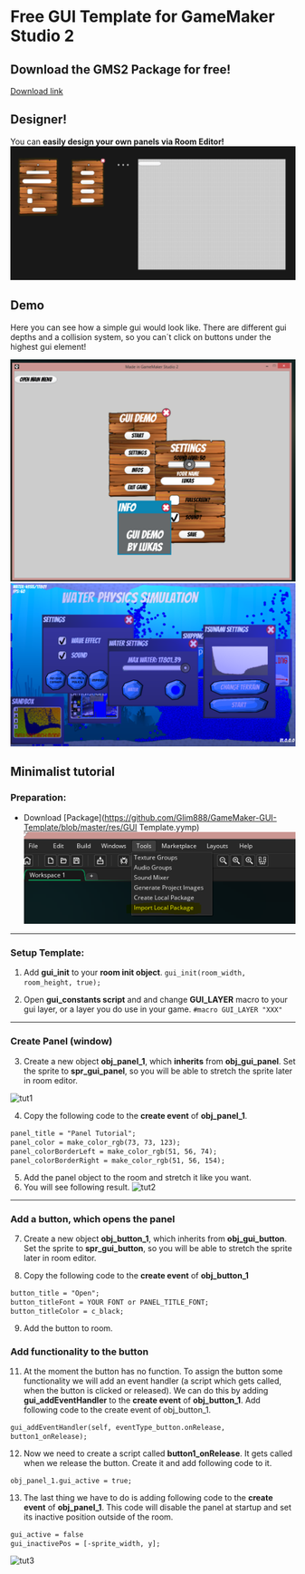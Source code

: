 # Free GUI Template for GameMaker Studio 2

## Download the GMS2 Package for free!

[Download link](https://github.com/Glim888/GameMaker-GUI-Template/blob/master/res/GUI_TEMPLATE.yymp)

## Designer!

You can **easily design your own panels via Room Editor!** 
![Designer](https://github.com/Glim888/GameMaker-GUI-Template/blob/master/res/Designer.PNG)

## Demo

Here you can see how a simple gui would look like. There are different gui depths and a collision system, so you can´t click on buttons under the highest gui element!

![Demo](https://github.com/Glim888/GameMaker-GUI-Template/blob/master/res/Demo1.PNG)
![Demo](https://github.com/Glim888/GameMaker-GUI-Template/blob/master/res/Demo2.PNG)
## Minimalist tutorial

### Preparation:
- Download [Package](https://github.com/Glim888/GameMaker-GUI-Template/blob/master/res/GUI Template.yymp)
![Import Package](https://github.com/Glim888/GameMaker-GUI-Template/blob/master/res/tut/tut1.png)
---
### Setup Template:

1. Add **gui_init** to your **room init object**.
```gui_init(room_width, room_height, true);```


2. Open **gui_constants script** and and change **GUI_LAYER** macro to your gui layer, or a layer you do use in your game.
```#macro GUI_LAYER "XXX"```
---
### Create Panel (window)

3. Create a new object **obj_panel_1**, which **inherits** from **obj_gui_panel**. Set the sprite to **spr_gui_panel**, so you will be able to stretch the sprite later in room editor.

![tut1](https://github.com/Glim888/GameMaker-GUI-Template/blob/master/res/tut/tut1.PNG)

4. Copy the following code to the **create event** of **obj_panel_1**.
```
panel_title = "Panel Tutorial";
panel_color = make_color_rgb(73, 73, 123);
panel_colorBorderLeft = make_color_rgb(51, 56, 74);
panel_colorBorderRight = make_color_rgb(51, 56, 154);
```
5. Add the panel object to the room and stretch it like you want.
6. You will see following result.
![tut2](https://github.com/Glim888/GameMaker-GUI-Template/blob/master/res/tut/tut2.PNG)
---
### Add a button, which opens the panel
7. Create a new object **obj_button_1**, which inherits from **obj_gui_button**. Set the sprite to **spr_gui_button**, so you will be able to stretch the sprite later in room editor.

8. Copy the following code to the **create event** of **obj_button_1**
```
button_title = "Open";
button_titleFont = YOUR FONT or PANEL_TITLE_FONT;
button_titleColor = c_black;
```

9. Add the button to room.

### Add functionality to the button
11. At the moment the button has no function. To assign the button some functionality we will add an event handler (a script which gets called, when the button is clicked or released). We can do this by adding **gui_addEventHandler** to the **create event** of **obj_button_1**. Add following code to the create event of obj_button_1.

```
gui_addEventHandler(self, eventType_button.onRelease, button1_onRelease);
```

12. Now we need to create a script called **button1_onRelease**. It gets called when we release the button. Create it and add following code to it.
```
obj_panel_1.gui_active = true;
```

13. The last thing we have to do is adding following code to the **create event** of **obj_panel_1**. This code will disable the panel at startup and set its inactive position outside of the room.
```
gui_active = false
gui_inactivePos = [-sprite_width, y];
```
![tut3](https://github.com/Glim888/GameMaker-GUI-Template/blob/master/res/tut/tut3.PNG)


